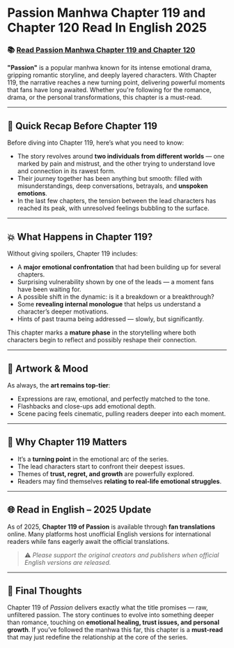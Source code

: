 # Passion Manhwa Chapter 119 and Chapter 120 Read In English 2025
<h3>📚 <a href="https://video2leaks.com/" rel="nofollow">Read Passion Manhwa Chapter 119 and Chapter 120</a></h3>


**"Passion"** is a popular manhwa known for its intense emotional drama, gripping romantic storyline, and deeply layered characters. With Chapter 119, the narrative reaches a new turning point, delivering powerful moments that fans have long awaited. Whether you're following for the romance, drama, or the personal transformations, this chapter is a must-read.

---

## 📖 Quick Recap Before Chapter 119

Before diving into Chapter 119, here’s what you need to know:

* The story revolves around **two individuals from different worlds** — one marked by pain and mistrust, and the other trying to understand love and connection in its rawest form.
* Their journey together has been anything but smooth: filled with misunderstandings, deep conversations, betrayals, and **unspoken emotions**.
* In the last few chapters, the tension between the lead characters has reached its peak, with unresolved feelings bubbling to the surface.

---

## 💥 What Happens in Chapter 119?

Without giving spoilers, Chapter 119 includes:

* A **major emotional confrontation** that had been building up for several chapters.
* Surprising vulnerability shown by one of the leads — a moment fans have been waiting for.
* A possible shift in the dynamic: is it a breakdown or a breakthrough?
* Some **revealing internal monologue** that helps us understand a character’s deeper motivations.
* Hints of past trauma being addressed — slowly, but significantly.

This chapter marks a **mature phase** in the storytelling where both characters begin to reflect and possibly reshape their connection.

---

## 🎨 Artwork & Mood

As always, the **art remains top-tier**:

* Expressions are raw, emotional, and perfectly matched to the tone.
* Flashbacks and close-ups add emotional depth.
* Scene pacing feels cinematic, pulling readers deeper into each moment.

---

## 📌 Why Chapter 119 Matters

* It’s a **turning point** in the emotional arc of the series.
* The lead characters start to confront their deepest issues.
* Themes of **trust, regret, and growth** are powerfully explored.
* Readers may find themselves **relating to real-life emotional struggles**.

---

## 🌐 Read in English – 2025 Update

As of 2025, **Chapter 119 of Passion** is available through **fan translations** online. Many platforms host unofficial English versions for international readers while fans eagerly await the official translations.

> ⚠️ *Please support the original creators and publishers when official English versions are released.*

---

## 📝 Final Thoughts

Chapter 119 of *Passion* delivers exactly what the title promises — raw, unfiltered passion. The story continues to evolve into something deeper than romance, touching on **emotional healing, trust issues, and personal growth**. If you’ve followed the manhwa this far, this chapter is a **must-read** that may just redefine the relationship at the core of the series.


